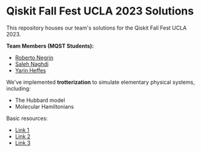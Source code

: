 # Qiskit Fall Fest UCLA 2023 Solutions

This repository houses our team's solutions for the Qiskit Fall Fest UCLA 2023. 

**Team Members (MQST Students):**
- [Roberto Negrin](www.linkedin.com/in/rsnegrin)
- [Saleh Naghdi](https://www.linkedin.com/in/saleh-naghdi/)
- [Yarin Heffes](https://www.linkedin.com/in/yarinheffes/)


We've implemented **trotterization** to simulate elementary physical systems, including:
- The Hubbard model
- Molecular Hamiltonians

Basic resources:
- [Link 1](https://www.nature.com/articles/s41467-021-25196-0)
- [Link 2](https://vtomole.com/blog/2019/04/07/trotter)
- [Link 3](https://learn.microsoft.com/en-us/azure/quantum/user-guide/libraries/chemistry/concepts/algorithms)



